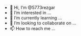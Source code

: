 - 👋 Hi, I’m @5773rezgar
- 👀 I’m interested in ...
- 🌱 I’m currently learning ...
- 💞️ I’m looking to collaborate on ...
- 📫 How to reach me ...

<!---
5773rezgar/5773rezgar is a ✨ special ✨ repository because its `README.md` (this file) appears on your GitHub profile.
You can click the Preview link to take a look at your changes.
--->
